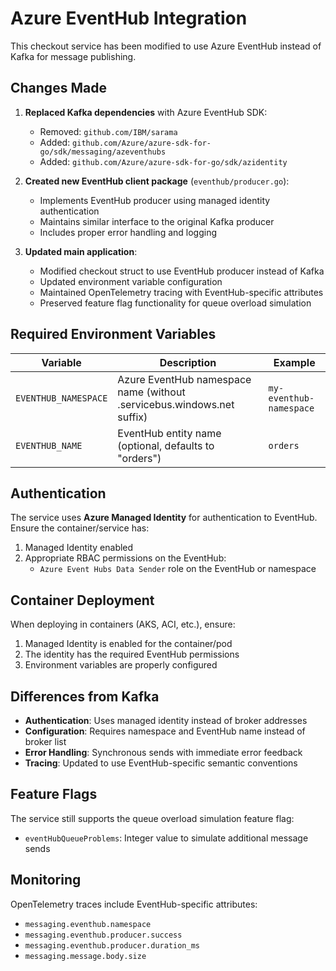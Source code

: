 # Azure EventHub Integration

This checkout service has been modified to use Azure EventHub instead of Kafka for message publishing.

## Changes Made

1. **Replaced Kafka dependencies** with Azure EventHub SDK:
   - Removed: `github.com/IBM/sarama`
   - Added: `github.com/Azure/azure-sdk-for-go/sdk/messaging/azeventhubs`
   - Added: `github.com/Azure/azure-sdk-for-go/sdk/azidentity`

2. **Created new EventHub client package** (`eventhub/producer.go`):
   - Implements EventHub producer using managed identity authentication
   - Maintains similar interface to the original Kafka producer
   - Includes proper error handling and logging

3. **Updated main application**:
   - Modified checkout struct to use EventHub producer instead of Kafka
   - Updated environment variable configuration
   - Maintained OpenTelemetry tracing with EventHub-specific attributes
   - Preserved feature flag functionality for queue overload simulation

## Required Environment Variables

| Variable | Description | Example |
|----------|-------------|---------|
| `EVENTHUB_NAMESPACE` | Azure EventHub namespace name (without .servicebus.windows.net suffix) | `my-eventhub-namespace` |
| `EVENTHUB_NAME` | EventHub entity name (optional, defaults to "orders") | `orders` |

## Authentication

The service uses **Azure Managed Identity** for authentication to EventHub. Ensure the container/service has:

1. Managed Identity enabled
2. Appropriate RBAC permissions on the EventHub:
   - `Azure Event Hubs Data Sender` role on the EventHub or namespace

## Container Deployment

When deploying in containers (AKS, ACI, etc.), ensure:

1. Managed Identity is enabled for the container/pod
2. The identity has the required EventHub permissions
3. Environment variables are properly configured

## Differences from Kafka

- **Authentication**: Uses managed identity instead of broker addresses
- **Configuration**: Requires namespace and EventHub name instead of broker list
- **Error Handling**: Synchronous sends with immediate error feedback
- **Tracing**: Updated to use EventHub-specific semantic conventions

## Feature Flags

The service still supports the queue overload simulation feature flag:
- `eventHubQueueProblems`: Integer value to simulate additional message sends

## Monitoring

OpenTelemetry traces include EventHub-specific attributes:
- `messaging.eventhub.namespace`
- `messaging.eventhub.producer.success`
- `messaging.eventhub.producer.duration_ms`
- `messaging.message.body.size`